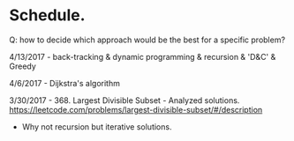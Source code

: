 # Schedule.

Q: how to decide which approach would be the best for a specific problem?

4/13/2017 - back-tracking & dynamic programming & recursion & 'D&C' & Greedy

4/6/2017 - Dijkstra's algorithm 

3/30/2017 - 368. Largest Divisible Subset - Analyzed solutions. 
https://leetcode.com/problems/largest-divisible-subset/#/description
- Why not recursion but iterative solutions.

